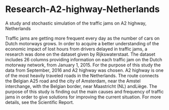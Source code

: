 # Research-A2-highway-Netherlands
A study and stochastic simulation of the traffic jams on A2 highway, Netherlands

Traffic jams are getting more frequent every day as the number of cars on Dutch motorways grows.  In order to acquire a better understanding of the economic impact of lost hours from drivers delayed in traffic jams, a research was done on the dataset given by Rijkswaterstaat. The dataset includes 26 columns providing information on each traffic jam on the Dutch motorway network, from January 1, 2015.  For the purpose of this study the data from September, 2016 and A2 highway was chosen.  A2 highway is one of the most heavily traveled roads in the Netherlands. The route connects the Belgian A25 road and the city of Amsterdam, near the Amstel interchange, with the Belgian border, near Maastricht (NL) andLiège. The purpose of this study is finding out the main causes and frequency of traffic jams in order to give solutions for improving the current situation.
For more details, see the Scientific Report.
